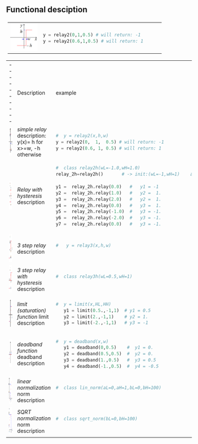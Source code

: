 ## Functional desciption ## 
 <table style="padding:4px"> <tr>
     <td>    <img src="https://github.com/2dof/esp_control/blob/main/drawnings/relay_graph.png" width="75" height="75">  </td>
   <td>   
    
  ```python
 y = relay2(0,1,0.5) # will return: -1
 y = relay2(0.6,1,0.5) # will return: 1      
```
    
 </td>
      </tr>
 </table>
 
     
 
 <table style="padding:4px,font-size:12px">
  <tr>
     <td> ---------- </td>
     <td style="width:50%"> Description </td>
     <td style="width:50%">  example </td>
  <tr>
     <td  > <img src="https://github.com/2dof/esp_control/blob/main/drawnings/relay_graph.png" width="75" height="75"> </td>
      <td >  <em> simple relay </em><br>   description: y(x)= h for x>=w, -h otherwise  
   </td>
      <td>
       
 ```python
 #  y = relay2(x,h,w)    
 y = relay2(0,  1,  0.5) # will return: -1
 y = relay2(0.6, 1, 0.5) # will return: 1  
```
       
   </td>
  </tr>
   
 <tr>
     <td > <img src="https://github.com/2dof/esp_control/blob/main/drawnings/relay2h_graph.png" width="75" height="75">       </td>
     <td>   <em> Relay with hysteresis </em> description   </td>
      <td>
       
 ```python
 #  class relay2h(wL=-1.0,wH=1.0)   
 relay_2h=relay2h()       # -> init:(wL=-1,wH=1)    and state out: -1.0  
 
 y1 =  relay_2h.relay(0.0)   #   y1 = -1
 y2 =  relay_2h.relay(1.0)   #   y2 =  1.  
 y3 =  relay_2h.relay(2.0)   #   y2 =  1.   
 y4 =  relay_2h.relay(0.0)   #   y3 =  1.       
 y5 =  relay_2h.relay(-1.0)  #   y3 = -1.        
 y6 =  relay_2h.relay(-2.0)  #   y3 = -1.
 y7 =  relay_2h.relay(0.0)   #   y3 = -1.
```
   </td>
  </tr> 
   <tr>
     <td> <img src="https://github.com/2dof/esp_control/blob/main/drawnings/relay3_graph.png" width="75" height="75">   </td>
    <td>   <em> 3 step relay </em> description   </td>
    <td>
       
 ```python
 #   y = relay3(x,h,w)  
  
```
   </td>
  </tr>
    <tr>
      <td> <img src="https://github.com/2dof/esp_control/blob/main/drawnings/relay3h_graph.png" width="75" height="75">  </td>
     <td>   <em>  3 step relay with hysteresis  </em> description  </td>
   <td>
       
 ```python
 #  class relay3h(wL=0.5,wH=1)   
  
```
   </td>    
  </tr>
     <tr>
      <td> <img src="https://github.com/2dof/esp_control/blob/main/drawnings/limit_graph.png" width="75" height="75">   </td>
     <td>   <em> limit (saturation) function </em> limit description  </td>  
      
   <td>
       
 ```python
 #  y = limit(x,HL,HH) 
    y1 = limit(0.5.,-1,1)  # y1 = 0.5
    y2 = limit(2.,-1,1)    # y2 = 1.
    y3 = limit(-2.,-1,1)   # y3 = -1
```
   </td>
  </tr>
     <tr>
      <td> <img src="https://github.com/2dof/esp_control/blob/main/drawnings/deadband_graph.png" width="75" height="75">  </td>
     <td>   <em> deadband function </em> deadband  description   </td>
   <td>
       
 ```python
 #  y = deadband(x,w)
    y1 = deadband(0,0.5)    #  y1 = 0.
    y2 = deadband(0.5,0.5)  #  y2 = 0.
    y3 = deadband(1.,0.5)   #  y3 = 0.5
    y4 = deadband(-1.,0.5)  #  y4 = -0.5  
```
   </td>
  </tr>
   <tr>
      <td> <img src="https://github.com/2dof/esp_control/blob/main/drawnings/norm_graph.png" width="75" height="75">  </td>
     <td>   <em> linear normalization </em> norm  description   </td>
 
   <td>
       
 ```python
 #  class lin_norm(aL=0,aH=1,bL=0,bH=100)
  
```
   </td>
  </tr>
   <tr>
      <td> <img src="https://github.com/2dof/esp_control/blob/main/drawnings/norm_sqrt_graph.png" width="75" height="75"> </td>
     <td>   <em> SQRT normalization   </em> norm  description   </td>
     <td>
       
 ```python
 #  class sqrt_norm(bL=0,bH=100)
  
```
   </td>
 </tr> 
      
      
  
</table>

        
 
